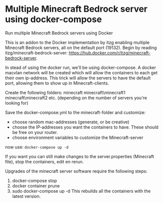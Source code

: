 # Multiple Minecraft Bedrock server using docker-compose
Run multiple Minecraft Bedrock servers using Docker

This is an addon to the Docker implementation by itzg enabling multiple Minecraft Bedrock servers, all on the default port (19132).
Begin by reading itzg/minecraft-bedrock-server: https://hub.docker.com/r/itzg/minecraft-bedrock-server.  

In stead of using the docker run, we'll be using docker-compose. 
A docker macvlan network will be created which will allow the containers to each get their own ip-address. This trick will allow the servers to have the default port, allowing them to show up in Minecraft-clients.

Create the following folders:
minecraft
minecraft\minecraft1
minecraft\minecraft2
etc. (depending on the number of servers you're looking for)

Save the docker-compose.yml to the minecraft-folder and customize:
- choose random mac-addresses (generate, or be creative)
- choose the IP-addresses you want the containers to have. These should be free on your router.  
- choose environment variables to customize the Minecraft-server

now use:
`docker-compose up -d`

If you want you can still make changes to the server.properties (Minecraft file), stop the containers, edit en rerun. 

Upgrades of the minecraft server software require the following steps:
1. docker-compose stop
2. docker container prune
3. sudo docker-compose up -d
This rebuilds all the containers with the latest version.
